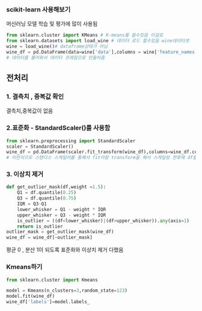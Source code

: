 
### scikit-learn 사용해보기 
머신러닝 모델 학습 및 평가에 많이  사용됨

```python
from sklearn.cluster import KMeans # K-means를 쓸수있음 이걸로
from sklearn.datasets import load_wine # 데이터 로드 할수있음 wine데이터셋 
wine = load_wine()# dataframe상태가 아님
wine_df = pd.DataFrame(data=wine['data'],columns = wine['feature_names'])
# 데이터를 불러와서 데이터 프레임으로 만들어줌
```
## 전처리
### 1. 결측치 , 중복값 확인
결측치,중복값이 없음
### 2.표준화 - StandardScaler()를 사용함
```python
from sklearn.preprocessing import StandardScaler
scaler = StandardScaler()
wine_df = pd.DataFrame(scaler.fit_transform(wine_df),columns=wine_df.columns)
# 이런식으로 스탠다스 스케일러를 통해서 fit이랑 transform을 해서 스케일링 한후에 df를 만들어 줬음
```
### 3. 이상치 제거
```python
def get_outlier_mask(df,weight =1.5):
	Q1 = df.quantile(0.25)
	Q3 = df.quantile(0.75)
	IQR = Q3-Q1
	lower_whisker = Q1 - weight * IQR
	upper_whisker = Q3 - weight * IQR
	is_outlier = ((df<lower_whisker)|(df>upper_whisker)).any(axis=1)
	return is_outlier
outlier_mask = get_outlier_mask(wine_df)
wine_df = wine_df[~outlier_mask]
```
평균 0 , 분산 1이 되도록 표준화와 이상치 제거 다했음

### Kmeans하기
```python
from sklearn.cluster import Kmeans

model = Kmeans(n_clusters=3,random_state=123)
model.fit(wine_df)
wine_df['labels']=model.labels_
```



